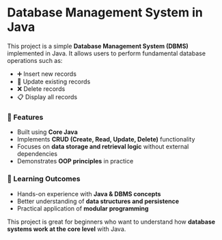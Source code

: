 # Database Management System in Java

This project is a simple **Database Management System (DBMS)** implemented in Java. It allows users to perform fundamental database operations such as:

* ➕ Insert new records
* 📝 Update existing records
* ❌ Delete records
* 📋 Display all records

### 📌 Features

* Built using **Core Java**
* Implements **CRUD (Create, Read, Update, Delete)** functionality
* Focuses on **data storage and retrieval logic** without external dependencies
* Demonstrates **OOP principles** in practice

### 🎯 Learning Outcomes

* Hands-on experience with **Java & DBMS concepts**
* Better understanding of **data structures and persistence**
* Practical application of **modular programming**

This project is great for beginners who want to understand how **database systems work at the core level** with Java.

